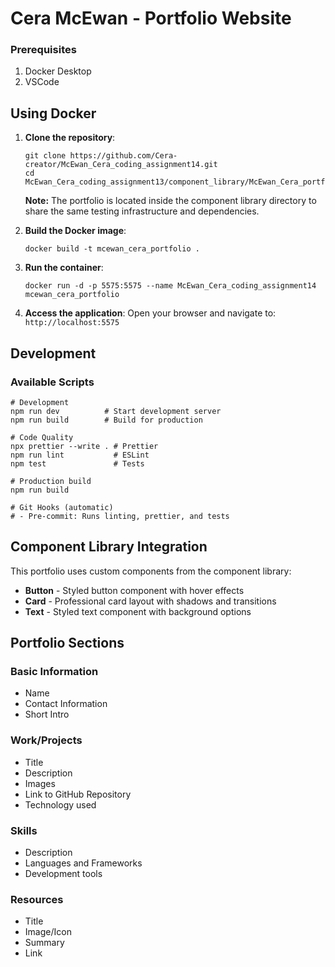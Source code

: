 # Cera McEwan - Portfolio Website

### Prerequisites

1. Docker Desktop
2. VSCode

## Using Docker

1. **Clone the repository**:

   ```
   git clone https://github.com/Cera-creator/McEwan_Cera_coding_assignment14.git
   cd McEwan_Cera_coding_assignment13/component_library/McEwan_Cera_portfolio
   ```

   **Note:** The portfolio is located inside the component library directory to share the same testing infrastructure and dependencies.

2. **Build the Docker image**:

   ```
   docker build -t mcewan_cera_portfolio .
   ```

3. **Run the container**:

   ```
   docker run -d -p 5575:5575 --name McEwan_Cera_coding_assignment14 mcewan_cera_portfolio
   ```

4. **Access the application**:
   Open your browser and navigate to: `http://localhost:5575`

## Development

### Available Scripts

```
# Development
npm run dev          # Start development server
npm run build        # Build for production

# Code Quality
npx prettier --write . # Prettier
npm run lint           # ESLint
npm test               # Tests

# Production build
npm run build

# Git Hooks (automatic)
# - Pre-commit: Runs linting, prettier, and tests
```

## Component Library Integration

This portfolio uses custom components from the component library:

- **Button** - Styled button component with hover effects
- **Card** - Professional card layout with shadows and transitions
- **Text** - Styled text component with background options

## Portfolio Sections

### Basic Information

- Name
- Contact Information
- Short Intro

### Work/Projects

- Title
- Description
- Images
- Link to GitHub Repository
- Technology used

### Skills

- Description
- Languages and Frameworks
- Development tools

### Resources

- Title
- Image/Icon
- Summary
- Link

